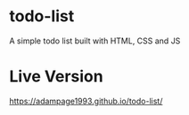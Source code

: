 # todo-list
A simple todo list built with HTML, CSS and JS
# Live Version
https://adampage1993.github.io/todo-list/
